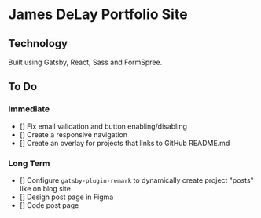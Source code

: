 # James DeLay Portfolio Site

## Technology

Built using Gatsby, React, Sass and FormSpree.

## To Do

### Immediate

- [] Fix email validation and button enabling/disabling
- [] Create a responsive navigation
- [] Create an overlay for projects that links to GitHub README.md

### Long Term

- [] Configure `gatsby-plugin-remark` to dynamically create project "posts" like on blog site
- [] Design post page in Figma
- [] Code post page